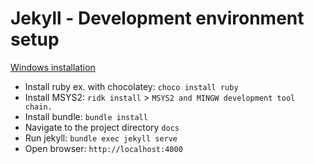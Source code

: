 # Jekyll - Development environment setup

[Windows installation](https://jekyllrb.com/docs/installation/windows/)

- Install ruby ex. with chocolatey: `choco install ruby`
- Install MSYS2: `ridk install` > `MSYS2 and MINGW development tool chain.`
- Install bundle: `bundle install`
- Navigate to the project directory `docs`
- Run jekyll: `bundle exec jekyll serve`
- Open browser: `http://localhost:4000`

